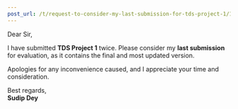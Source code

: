 ```yaml
---
post_url: /t/request-to-consider-my-last-submission-for-tds-project-1/167410/1
---
```

Dear Sir,

I have submitted **TDS Project 1** twice. Please consider my **last submission** for evaluation, as it contains the final and most updated version.

Apologies for any inconvenience caused, and I appreciate your time and consideration.

Best regards,  
**Sudip Dey**